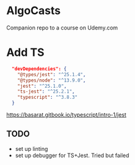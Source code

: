 # AlgoCasts

Companion repo to a course on Udemy.com

# Add TS

```json
  "devDependencies": {
    "@types/jest": "^25.1.4",
    "@types/node": "^13.9.0",
    "jest": "^25.1.0",
    "ts-jest": "^25.2.1",
    "typescript": "^3.8.3"
  }
```

https://basarat.gitbook.io/typescript/intro-1/jest

## TODO

- set up linting
- set up debugger for TS+Jest. Tried but failed
